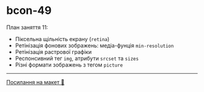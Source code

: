 # bcon-49

План заняття 11:

- Піксельна щільність екрану (`retina`)
- Ретінізація фонових зображень: медіа-фунція `min-resolution`
- Ретінізація растрової графіки
- Респонсивний тег `img`, атрибути `srcset` та `sizes`
- Різні формати зображень з тегом `picture`

---

[Посилання на макет 🎨](https://www.figma.com/file/z6Rb84e4NKxe66QNokOWA8/Barbershop-EN?node-id=1374%3A32)

